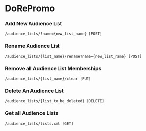 # DoRePromo

### Add New Audience List
```
/audience_lists/?name={new_list_name} [POST]
```
### Rename Audience List
```
/audience_lists/{list_name}/rename?name={new_list_name} [POST]
```

### Remove all Audience List Memberships
```
/audience_lists/{list_name}/clear [PUT]
```
### Delete An Audience List
```
/audience_lists/{list_to_be_deleted} [DELETE]
```

### Get all Audience Lists
```
/audience_lists/lists.xml [GET]
```